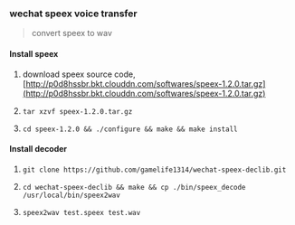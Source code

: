 ### wechat speex voice transfer

> convert speex to wav


#### Install speex

1. download speex source code, [http://p0d8hssbr.bkt.clouddn.com/softwares/speex-1.2.0.tar.gz](http://p0d8hssbr.bkt.clouddn.com/softwares/speex-1.2.0.tar.gz)

2. `tar xzvf speex-1.2.0.tar.gz`

3. `cd speex-1.2.0 && ./configure && make && make install`


#### Install decoder

1. `git clone https://github.com/gamelife1314/wechat-speex-declib.git`

2. `cd wechat-speex-declib && make && cp ./bin/speex_decode /usr/local/bin/speex2wav`

3. `speex2wav test.speex test.wav`